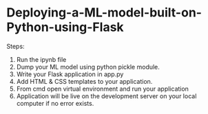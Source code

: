 # Deploying-a-ML-model-built-on-Python-using-Flask

Steps:
1) Run the ipynb file
2) Dump your ML model using python pickle module.
3) Write your Flask application in app.py
4) Add HTML & CSS templates to your application.
5) From cmd open virtual environment and run your application
6) Application will be live on the development server on your local computer if no error exists.
